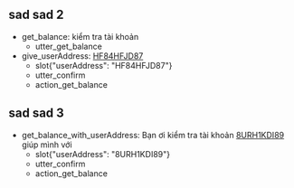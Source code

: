 ## sad sad 2
* get_balance: kiểm tra tài khoản
    - utter_get_balance
* give_userAddress: [HF84HFJD87](userAddress)
    - slot{"userAddress": "HF84HFJD87"}
    - utter_confirm   <!-- predicted: utter_default -->
    - action_get_balance


## sad sad 3
* get_balance_with_userAddress: Bạn ơi kiểm tra tài khoản [8URH1KDI89](userAddress) giúp mình với
    - slot{"userAddress": "8URH1KDI89"}
    - utter_confirm   <!-- predicted: utter_default -->
    - action_get_balance


